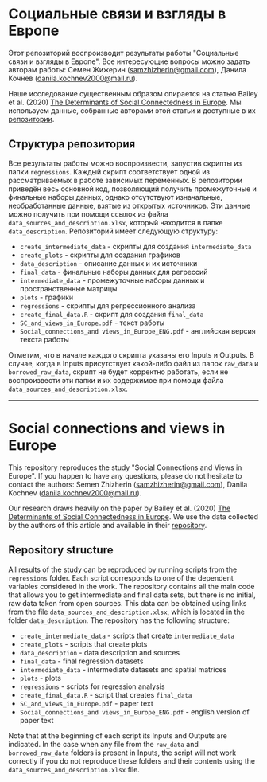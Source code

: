 # Социальные связи и взгляды в Европе

Этот репозиторий воспроизводит результаты работы "Социальные связи и взгляды в Европе". Все интересующие вопросы можно задать авторам работы: Семен Жижерин (<samzhizherin@gmail.com>), Данила Кочнев (<danila.kochnev2000@mail.ru>).

Наше исследование существенным образом опирается на статью Bailey et al. (2020) [The Determinants of Social Connectedness in Europe](https://doi.org/10.1007/978-3-030-60975-7_1). Мы используем данные, собранные авторами этой статьи и доступные в их [репозитории](https://github.com/social-connectedness-index/euro_sci).

## Структура репозитория

Все результаты работы можно воспроизвести, запустив скрипты из папки `regressions`. Каждый скрипт соответствует одной из рассматриваемых в работе зависимых переменных. В репозитории приведён весь основной код, позволяющий получить промежуточные и финальные наборы данных, однако отсутствуют изначальные, необработанные данные, взятые из открытых источников. Эти данные можно получить при помощи ссылок из файла `data_sources_and_description.xlsx`, который находится в папке `data_description`.
Репозиторий имеет следующую структуру:

* `create_intermediate_data` - скрипты для создания `intermediate_data`
* `create_plots` - скрипты для создания графиков
* `data_description` - описание данных и их источники
* `final_data` - финальные наборы данных для регрессий
* `intermediate_data` - промежуточные наборы данных и пространственные матрицы
* `plots` - графики
* `regressions` - скрипты для регрессионного анализа
* `create_final_data.R` - скрипт для создания `final_data`
* `SC_and_views_in_Europe.pdf` - текст работы
* `Social_connections_and views_in_Europe_ENG.pdf` - английская версия текста работы

Отметим, что в начале каждого скрипта указаны его Inputs и Outputs. В случае, когда в Inputs присутствует какой-либо файл из папок `raw_data` и `borrowed_raw_data`, скрипт не будет корректно работать, если не воспроизвести эти папки и их содержимое при помощи файла `data_sources_and_description.xlsx`.

***

# Social connections and views in Europe

This repository reproduces the study "Social Connections and Views in Europe". If you happen to have any questions, please do not hesitate to contact the authors: Semen Zhizherin (<samzhizherin@gmail.com>), Danila Kochnev (<danila.kochnev2000@mail.ru>).

Our research draws heavily on the paper by Bailey et al. (2020) [The Determinants of Social Connectedness in Europe](https://doi.org/10.1007/978-3-030-60975-7_1). We use the data collected by the authors of this article and available in their [repository](https://github.com/social-connectedness-index/euro_sci).

## Repository structure

All results of the study can be reproduced by running scripts from the `regressions` folder. Each script corresponds to one of the dependent variables considered in the work. The repository contains all the main code that allows you to get intermediate and final data sets, but there is no initial, raw data taken from open sources. This data can be obtained using links from the file `data_sources_and_description.xlsx`, which is located in the folder `data_description`.
The repository has the following structure:

* `create_intermediate_data` - scripts that create `intermediate_data`
* `create_plots` - scripts that create plots
* `data_description` - data description and sources
* `final_data` - final regression datasets
* `intermediate_data` - intermediate datasets and spatial matrices
* `plots` - plots
* `regressions` - scripts for regression analysis
* `create_final_data.R` - script that creates `final_data`
* `SC_and_views_in_Europe.pdf` - paper text
* `Social_connections_and views_in_Europe_ENG.pdf` - english version of paper text

Note that at the beginning of each script its Inputs and Outputs are indicated. In the case when any file from the `raw_data` and `borrowed_raw_data` folders is present in Inputs, the script will not work correctly if you do not reproduce these folders and their contents using the `data_sources_and_description.xlsx` file.
